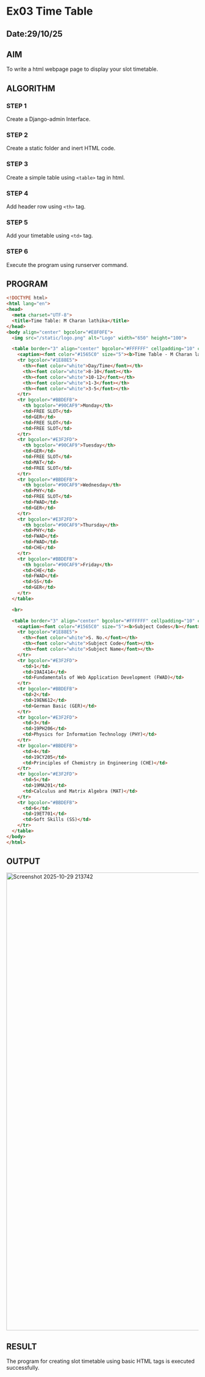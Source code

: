 # Ex03 Time Table
## Date:29/10/25

## AIM
To write a html webpage page to display your slot timetable.

## ALGORITHM
### STEP 1
Create a Django-admin Interface.

### STEP 2
Create a static folder and inert HTML code.

### STEP 3
Create a simple table using ```<table>``` tag in html.

### STEP 4
Add header row using ```<th>``` tag.

### STEP 5
Add your timetable using ```<td>``` tag.

### STEP 6
Execute the program using runserver command.

## PROGRAM
```html
<!DOCTYPE html>
<html lang="en">
<head>
  <meta charset="UTF-8">
  <title>Time Table: M Charan lathika</title>
</head>
<body align="center" bgcolor="#E8F0FE">
  <img src="/static/logo.png" alt="Logo" width="650" height="100">

  <table border="3" align="center" bgcolor="#FFFFFF" cellpadding="10" cellspacing="0">
    <caption><font color="#1565C0" size="5"><b>Time Table - M Charan lathika</b></font></caption>
    <tr bgcolor="#1E88E5">
      <th><font color="white">Day/Time</font></th>
      <th><font color="white">8-10</font></th>
      <th><font color="white">10-12</font></th>
      <th><font color="white">1-3</font></th>
      <th><font color="white">3-5</font></th>
    </tr>
    <tr bgcolor="#BBDEFB">
      <th bgcolor="#90CAF9">Monday</th>
      <td>FREE SLOT</td>
      <td>GER</td>
      <td>FREE SLOT</td>
      <td>FREE SLOT</td>
    </tr>
    <tr bgcolor="#E3F2FD">
      <th bgcolor="#90CAF9">Tuesday</th>
      <td>GER</td>
      <td>FREE SLOT</td>
      <td>MAT</td>
      <td>FREE SLOT</td>
    </tr>
    <tr bgcolor="#BBDEFB">
      <th bgcolor="#90CAF9">Wednesday</th>
      <td>PHY</td>
      <td>FREE SLOT</td>
      <td>FWAD</td>
      <td>GER</td>
    </tr>
    <tr bgcolor="#E3F2FD">
      <th bgcolor="#90CAF9">Thursday</th>
      <td>PHY</td>
      <td>FWAD</td>
      <td>FWAD</td>
      <td>CHE</td>
    </tr>
    <tr bgcolor="#BBDEFB">
      <th bgcolor="#90CAF9">Friday</th>
      <td>CHE</td>
      <td>FWAD</td>
      <td>SS</td>
      <td>GER</td>
    </tr>
  </table>

  <br>

  <table border="3" align="center" bgcolor="#FFFFFF" cellpadding="10" cellspacing="0">
    <caption><font color="#1565C0" size="5"><b>Subject Codes</b></font></caption>
    <tr bgcolor="#1E88E5">
      <th><font color="white">S. No.</font></th>
      <th><font color="white">Subject Code</font></th>
      <th><font color="white">Subject Name</font></th>
    </tr>
    <tr bgcolor="#E3F2FD">
      <td>1</td>
      <td>19AI414</td>
      <td>Fundamentals of Web Application Development (FWAD)</td>
    </tr>
    <tr bgcolor="#BBDEFB">
      <td>2</td>
      <td>19EN612</td>
      <td>German Basic (GER)</td>
    </tr>
    <tr bgcolor="#E3F2FD">
      <td>3</td>
      <td>19PH206</td>
      <td>Physics for Information Technology (PHY)</td>
    </tr>
    <tr bgcolor="#BBDEFB">
      <td>4</td>
      <td>19CY205</td>
      <td>Principles of Chemistry in Engineering (CHE)</td>
    </tr>
    <tr bgcolor="#E3F2FD">
      <td>5</td>
      <td>19MA201</td>
      <td>Calculus and Matrix Algebra (MAT)</td>
    </tr>
    <tr bgcolor="#BBDEFB">
      <td>6</td>
      <td>19ET701</td>
      <td>Soft Skills (SS)</td>
    </tr>
  </table>
</body>
</html>
```

## OUTPUT
<img width="1919" height="1199" alt="Screenshot 2025-10-29 213742" src="https://github.com/user-attachments/assets/27a79e06-ecf8-4684-bc38-c6e93154f1ae" />


## RESULT
The program for creating slot timetable using basic HTML tags is executed successfully.
